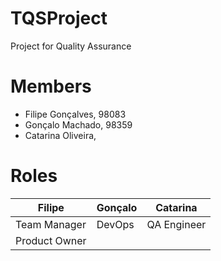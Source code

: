 # TQSProject
Project for Quality Assurance

# Members
- Filipe Gonçalves, 98083
- Gonçalo Machado, 98359
- Catarina Oliveira, 

# Roles
| Filipe | Gonçalo | Catarina |
| ------------- | ------------- | ------------- |
| Team Manager | DevOps | QA Engineer |
| Product Owner |  |  |